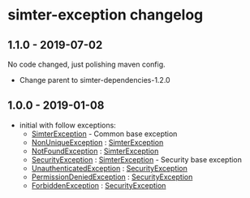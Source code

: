 # simter-exception changelog

## 1.1.0 - 2019-07-02

No code changed, just polishing maven config.

- Change parent to simter-dependencies-1.2.0

## 1.0.0 - 2019-01-08

- initial with follow exceptions:
    - [SimterException] - Common base exception
    - [NonUniqueException] : [SimterException]
    - [NotFoundException] : [SimterException]
    - [SecurityException] : [SimterException] - Security base exception
    - [UnauthenticatedException] : [SecurityException]
    - [PermissionDeniedException] : [SecurityException]
    - [ForbiddenException] : [SecurityException]


[SimterException]: https://github.com/simter/simter-exception/blob/master/src/main/java/tech/simter/exception/SimterException.java
[NonUniqueException]: https://github.com/simter/simter-exception/blob/master/src/main/java/tech/simter/exception/NonUniqueException.java
[NotFoundException]: https://github.com/simter/simter-exception/blob/master/src/main/java/tech/simter/exception/NotFoundException.java
[SecurityException]: https://github.com/simter/simter-exception/blob/master/src/main/java/tech/simter/exception/SecurityException.java
[UnauthenticatedException]: https://github.com/simter/simter-exception/blob/master/src/main/java/tech/simter/exception/UnauthenticatedException.java
[PermissionDeniedException]: https://github.com/simter/simter-exception/blob/master/src/main/java/tech/simter/exception/PermissionDeniedException.java
[ForbiddenException]: https://github.com/simter/simter-exception/blob/master/src/main/java/tech/simter/exception/ForbiddenException.java